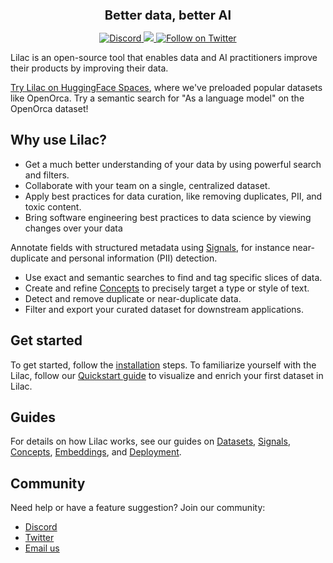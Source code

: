 <h3 align="center" style="font-size: 20px; margin-bottom: 4px">Better data, better AI</h3>
<p align="center">
    <a href="https://discord.gg/jNzw9mC8pp">
        <img alt="Discord" src="https://img.shields.io/discord/1135996772280451153?label=Join%20Discord" />
    </a>
    <a href="https://github.com/lilacai/lilac">
      <img src="https://img.shields.io/github/stars/lilacai/lilac?style=social" />
    </a>
    <a href="https://twitter.com/lilac_ai">
      <img src="https://img.shields.io/twitter/follow/lilac_ai" alt="Follow on Twitter" />
    </a>
</p>

Lilac is an open-source tool that enables data and AI practitioners improve their products by
improving their data.

[Try Lilac on HuggingFace Spaces](https://lilacai-lilac.hf.space/datasets#lilac/OpenOrca-100k),
where we've preloaded popular datasets like OpenOrca. Try a semantic search for "As a language
model" on the OpenOrca dataset!

## Why use Lilac?

- Get a much better understanding of your data by using powerful search and filters.
- Collaborate with your team on a single, centralized dataset.
- Apply best practices for data curation, like removing duplicates, PII, and toxic content.
- Bring software engineering best practices to data science by viewing changes over your data

Annotate fields with structured metadata using [Signals](signals/signals.md), for instance
near-duplicate and personal information (PII) detection.

- Use exact and semantic searches to find and tag specific slices of data.
- Create and refine [Concepts](concepts/concepts.md) to precisely target a type or style of text.
- Detect and remove duplicate or near-duplicate data.
- Filter and export your curated dataset for downstream applications.

## Get started

To get started, follow the [installation](./getting_started/installation.md) steps. To familiarize
yourself with the Lilac, follow our [Quickstart guide](./getting_started/quickstart.md) to visualize
and enrich your first dataset in Lilac.

## Guides

For details on how Lilac works, see our guides on [Datasets](datasets/dataset_load.md),
[Signals](signals/signals.md), [Concepts](concepts/concepts.md),
[Embeddings](embeddings/embeddings.md), and [Deployment](deployment/self_hosted.md).

## Community

Need help or have a feature suggestion? Join our community:

- [Discord](https://discord.com/invite/jNzw9mC8pp)
- [Twitter](https://twitter.com/lilac_ai)
- [Email us](mailto:hello@lilacml.com)
